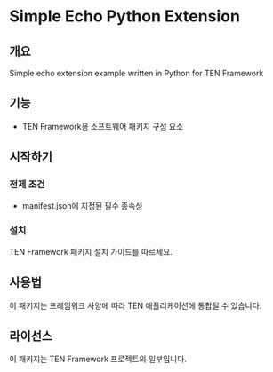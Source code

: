 # Simple Echo Python Extension

## 개요

Simple echo extension example written in Python for TEN Framework

## 기능

- TEN Framework용 소프트웨어 패키지 구성 요소

## 시작하기

### 전제 조건

- manifest.json에 지정된 필수 종속성

### 설치

TEN Framework 패키지 설치 가이드를 따르세요.

## 사용법

이 패키지는 프레임워크 사양에 따라 TEN 애플리케이션에 통합될 수 있습니다.

## 라이선스

이 패키지는 TEN Framework 프로젝트의 일부입니다.
